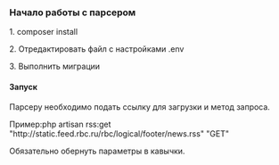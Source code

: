 <h3>Начало работы с парсером</h3>
<p>1. composer install</p>
<p>2. Отредактировать файл с настройками .env</p>
<p>3. Выполнить миграции</p>

<h4>Запуск</h4>
Парсеру необходимо подать ссылку для загрузки и метод запроса.
<p>Пример:php artisan rss:get "http://static.feed.rbc.ru/rbc/logical/footer/news.rss" "GET"</p>
<p>Обязательно обернуть параметры в кавычки.</p>
